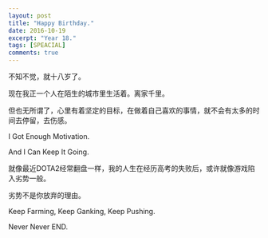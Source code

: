 ```yaml
---
layout: post
title: "Happy Birthday."
date: 2016-10-19
excerpt: "Year 18."
tags: [SPEACIAL]
comments: true
---
```


不知不觉，就十八岁了。

现在我正一个人在陌生的城市里生活着。离家千里。

但也无所谓了，心里有着坚定的目标，在做着自己喜欢的事情，就不会有太多的时间去停留，去伤感。

I Got Enough Motivation.

And I Can Keep It Going.

就像最近DOTA2经常翻盘一样，我的人生在经历高考的失败后，或许就像游戏陷入劣势一般。

劣势不是你放弃的理由。

Keep Farming, Keep Ganking, Keep Pushing.

Never Never END.
